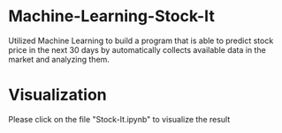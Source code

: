 # Machine-Learning-Stock-It
Utilized Machine Learning to build a program that is able to predict stock price in the next 30 days by automatically collects available data in the market and analyzing them.

# Visualization
Please click on the file "Stock-It.ipynb" to visualize the result
